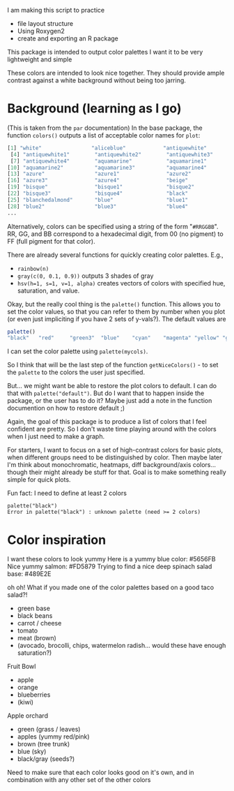  I am making this script to practice
 - file layout structure
 - Using Roxygen2
 - create and exporting an R package

 This package is intended to output color palettes
 I want it to be very lightweight and simple
 
 These colors are intended to look nice together. They should provide ample contrast against a white background without being too jarring.
 
 # Background (learning as I go)
 (This is taken from the `par` documentation)
 In the base package, the function `colors()` outputs a list of acceptable color names for `plot`:
 ```r
 [1] "white"                "aliceblue"            "antiquewhite"        
  [4] "antiquewhite1"        "antiquewhite2"        "antiquewhite3"       
  [7] "antiquewhite4"        "aquamarine"           "aquamarine1"         
 [10] "aquamarine2"          "aquamarine3"          "aquamarine4"         
 [13] "azure"                "azure1"               "azure2"              
 [16] "azure3"               "azure4"               "beige"               
 [19] "bisque"               "bisque1"              "bisque2"             
 [22] "bisque3"              "bisque4"              "black"               
 [25] "blanchedalmond"       "blue"                 "blue1"               
 [28] "blue2"                "blue3"                "blue4"  
 ...
 ```
 Alternatively, colors can be specified using a string of the form "`#RRGGBB`". RR, GG, and BB correspond to a hexadecimal digit, from 00 (no pigment) to FF (full pigment for that color).
 
 There are already several functions for quickly creating color palettes. E.g., 
 - `rainbow(n)`
 - `gray(c(0, 0.1, 0.9))` outputs 3 shades of gray
 - `hsv(h=1, s=1, v=1, alpha)` creates vectors of colors with specified hue, saturation, and value.
 
Okay, but the really cool thing is the `palette()` function. This allows you to set the color values, so that you can refer to them by number when you plot (or even just impliciting if you have 2 sets of y-vals?). The default values are
```r
palette()
"black"   "red"     "green3"  "blue"    "cyan"    "magenta" "yellow" "gray"
```
I can set the color palette using `palette(mycols)`. 

So I think that will be the last step of the function `getNiceColors()` - to set the `palette` to the colors the user just specified.

But... we might want be able to restore the plot colors to default. I can do that with `palette("default")`. But do I want that to happen inside the package, or the user has to do it? Maybe just add a note in the function documention on how to restore default ;)

Again, the goal of this package is to produce a list of colors that I feel confident are pretty. So I don't waste time playing around with the colors when I just need to make a graph.

For starters, I want to focus on a set of high-contrast colors for basic plots, when different groups need to be distinguished by color. 
Then maybe later I'm think about monochromatic, heatmaps, diff background/axis colors... though their might already be stuff for that. Goal is to make something really simple for quick plots.

Fun fact: I need to define at least 2 colors
```
palette("black")
Error in palette("black") : unknown palette (need >= 2 colors)
```

# Color inspiration
I want these colors to look yummy
Here is a yummy blue color: #5656FB
Nice yummy salmon: #FD5879
Trying to find a nice deep spinach salad base: #489E2E

oh oh! What if you made one of the color palettes based on a good taco salad?!
- green base
- black beans
- carrot / cheese
- tomato
- meat (brown)
- (avocado, brocolli, chips, watermelon radish... would these have enough saturation?)

Fruit Bowl
- apple
- orange
- blueberries
- (kiwi)

Apple orchard
- green (grass / leaves)
- apples (yummy red/pink)
- brown (tree trunk)
- blue (sky)
- black/gray (seeds?)

Need to make sure that each color looks good on it's own, and in combination with any other set of the other colors